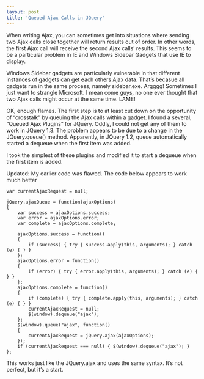 ```yaml
---
layout: post
title: 'Queued Ajax Calls in JQuery'
---
```

When writing Ajax, you can sometimes get into situations where sending two Ajax calls close together will return results out of order. In other words, the first Ajax call will receive the second Ajax calls’ results. This seems to be a particular problem in IE and Windows Sidebar Gadgets that use IE to display.

Windows Sidebar gadgets are particularly vulnerable in that different instances of gadgets can get each others Ajax data. That’s becasue all gadgets run in the same process, namely sidebar.exe. Argggg! Sometimes I just want to strangle Microsoft. I mean come guys, no one ever thought that two Ajax calls might occur at the same time. LAME!

OK, enough flames. The first step is to at least cut down on the opportunity of “crosstalk” by queuing the Ajax calls within a gadget. I found a several, “Queued Ajax Plugins” for JQuery. Oddly, I could not get any of them to work in JQuery 1.3. The problem appears to be due to a change in the JQuery.queue() method. Apparently, in JQuery 1.2, queue automatically started a dequeue when the first item was added.

I took the simplest of these plugins and modified it to start a dequeue when the first item is added.

Updated: My earlier code was flawed. The code below appears to work much better
    
    var currentAjaxRequest = null;  
      
    jQuery.ajaxQueue = function(ajaxOptions)  
    {  
        var success = ajaxOptions.success;  
        var error = ajaxOptions.error;  
        var complete = ajaxOptions.complete;  
      
        ajaxOptions.success = function()  
        {  
            if (success) { try { success.apply(this, arguments); } catch (e) { } }  
        };  
        ajaxOptions.error = function()  
        {  
            if (error) { try { error.apply(this, arguments); } catch (e) { } }  
        };  
        ajaxOptions.complete = function()  
        {  
            if (complete) { try { complete.apply(this, arguments); } catch (e) { } }  
            currentAjaxRequest = null;  
            $(window).dequeue("ajax");  
        };  
        $(window).queue("ajax", function()  
        {  
            currentAjaxRequest = jQuery.ajax(ajaxOptions);  
        });  
        if (currentAjaxRequest === null) { $(window).dequeue("ajax"); }  
    };  
    

  


  


This works just like the JQuery.ajax and uses the same syntax. It’s not perfect, but it’s a start.
